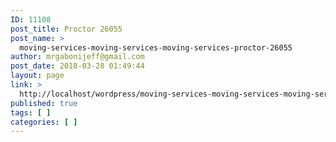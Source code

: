 ```yaml
---
ID: 11108
post_title: Proctor 26055
post_name: >
  moving-services-moving-services-moving-services-proctor-26055
author: mrgabonijeff@gmail.com
post_date: 2018-03-28 01:49:44
layout: page
link: >
  http://localhost/wordpress/moving-services-moving-services-moving-services-proctor-26055/
published: true
tags: [ ]
categories: [ ]
---
```


